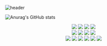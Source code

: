
<!--
**lky8967/lky8967** is a ✨ _special_ ✨ repository because its `README.md` (this file) appears on your GitHub profile.

Here are some ideas to get you started:
- 🔭 I’m currently working on ...
- 🌱 I’m currently learning ...
- 👯 I’m looking to collaborate on ...
- 🤔 I’m looking for help with ...
- 💬 Ask me about ...
- 📫 How to reach me: ...
- 😄 Pronouns: ...
- ⚡ Fun fact: ...
-->

![header](https://capsule-render.vercel.app/api?type=waving&color=gradient&height=250&section=header&text=Jeongwoo%20&fontSize=70&&fontAlign=22&&fontAlignY=45&desc=Back-end%20Developer&descAlign=15&descAlignY=65&descSize=24)

![Anurag's GitHub stats](https://github-readme-stats.vercel.app/api?username=lky8967&hide=stars)

<div align=center> 
      <img src="https://img.shields.io/badge/Spring Boot-6DB33F?style=for-the-badge&logo=Spring Boot&logoColor=white"> 
      <img src="https://img.shields.io/badge/codedeploy-6DB33F?style=for-the-badge&logo=codedeploy&logoColor=white">
      <img src="https://img.shields.io/badge/GitHub Actions-2088FF?style=for-the-badge&logo=GitHub Actions&logoColor=white">
      <img src="https://img.shields.io/badge/Java-007396?style=for-the-badge&logo=Java&logoColor=white"> 
      <br>
   <img src="https://img.shields.io/badge/AmazonEC2-FF9900?style=for-the-badge&logo=AmazonEC2&logoColor=white">
   <img src="https://img.shields.io/badge/Amazon S3-569A31?style=for-the-badge&logo=Amazon S3&logoColor=white"> 
   <img src="https://img.shields.io/badge/MySQL-4479A1?style=for-the-badge&logo=MySQL&logoColor=white">
   <img src="https://img.shields.io/badge/Ubuntu-E95420?style=for-the-badge&logo=Ubuntu&logoColor=white">
  <br/>
   <img src="https://img.shields.io/badge/Gradle-02303A?style=for-the-badge&logo=Gradle&logoColor=white">   
   <img src="https://img.shields.io/badge/Redis-DC382D?style=for-the-badge&logo=Redis&logoColor=white">
   <img src="https://img.shields.io/badge/IntelliJ IDEA-000000?style=for-the-badge&logo=IntelliJ IDEA&logoColor=white">   
   <img src="https://img.shields.io/badge/Sourcetree-0052CC?style=for-the-badge&logo=Sourcetree&logoColor=white"> 
   <img src="https://img.shields.io/badge/Postman-FF6C37?style=for-the-badge&logo=Postman&logoColor=white">
   <img src="https://img.shields.io/badge/Slack-4A154B7?style=for-the-badge&logo=Slack&logoColor=white">
     
